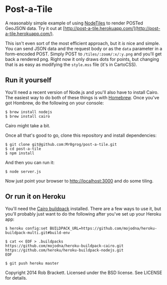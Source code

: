 # Post-a-Tile

A reasonably simple example of using [NodeTiles](https://github.com/nodetiles/nodetiles-core) to render POSTed GeoJSON data. Try it out at [http://post-a-tile.herokuapp.com/](http://post-a-tile.herokuapp.com/).

This isn't even sort of the most efficient approach, but it *is* nice and simple. You can send JSON data and the request body or as the `data` parameter in a form-encoded POST. Simply POST to `/tiles/:zoom/:x/:y.png` and you'll get back a rendered png. Right now it only draws dots for points, but changing that is as easy as modifying the `style.mss` file (it's in CartoCSS).

## Run it yourself

You'll need a recent version of Node.js and you'll also have to install Cairo. The easiest way to do both of these things is with [Homebrew](http://brew.sh/). Once you've got Hombrew, do the following on your console:

```
$ brew install nodejs
$ brew install cairo
```

Cairo might take a bit.

Once all that's good to go, clone this repository and install dependencies:

```
$ git clone git@github.com:Mr0grog/post-a-tile.git
$ cd post-a-tile
$ npm install
```

And then you can run it:

```
$ node server.js
```

Now just point your browser to [http://localhost:3000](http://localhost:3000) and do some tiling.

## Or run it on Heroku

You'll need the [Cairo buildpack](https://github.com/mojodna/heroku-buildpack-cairo) installed. There are a few ways to use it, but you'll probably just want to do the following after you've set up your Heroku app:

```
$ heroku config:set BUILDPACK_URL=https://github.com/mojodna/heroku-buildpack-multi.git#build-env

$ cat << EOF > .buildpacks
https://github.com/mojodna/heroku-buildpack-cairo.git
https://github.com/heroku/heroku-buildpack-nodejs.git
EOF

$ git push heroku master
```

Copyright 2014 Rob Brackett. Licensed under the BSD license. See LICENSE for details.
